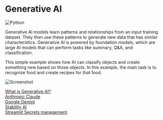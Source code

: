 # Generative AI

![Python](https://img.shields.io/badge/Python-3.11-blue)

Generative AI models learn patterns and relationships from an input training dataset. They then use these patterns to generate new data that has similar characteristics. Generative AI is powered by foundation models, which are large AI models that can perform tasks like summary, Q&A, and classification.

This simple example shows how AI can classify objects and create something new based on those objects.
In this example, the main task is to recognize food and create recipes for that food.

![Screenshot](screenshot.png)

[What is Generative AI?](https://www.nvidia.com/en-us/glossary/generative-ai/) \
[Anthropic Claude](https://docs.anthropic.com/claude/docs/intro-to-claude) \
[Google Gemini](https://ai.google.dev/tutorials/python_quickstart) \
[Stability AI](https://platform.stability.ai/docs/api-reference#tag/Generate) \
[Streamlit Secrets management](https://docs.streamlit.io/streamlit-community-cloud/deploy-your-app/secrets-management)